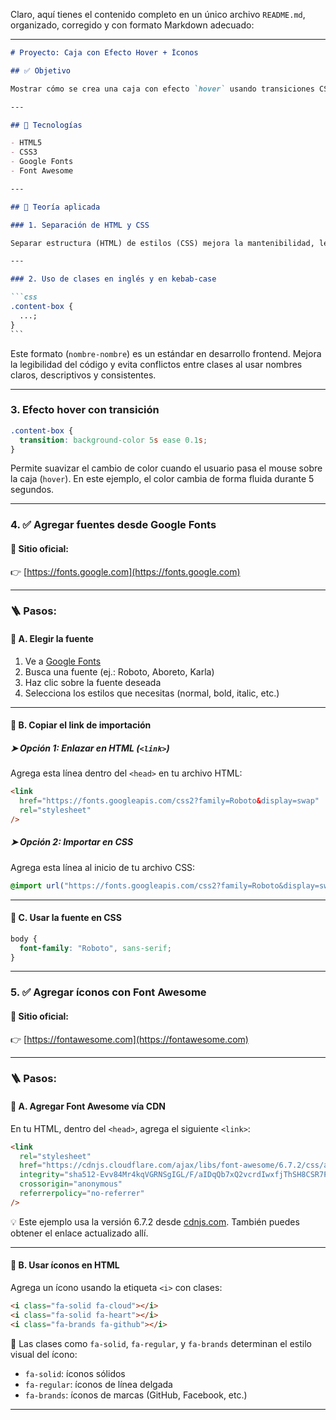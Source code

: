 Claro, aquí tienes el contenido completo en un único archivo `README.md`, organizado, corregido y con formato Markdown adecuado:

---

````markdown
# Proyecto: Caja con Efecto Hover + Íconos

## ✅ Objetivo

Mostrar cómo se crea una caja con efecto `hover` usando transiciones CSS, aplicar fuentes desde Google Fonts y usar íconos de Font Awesome.

---

## 🔧 Tecnologías

- HTML5
- CSS3
- Google Fonts
- Font Awesome

---

## 🧠 Teoría aplicada

### 1. Separación de HTML y CSS

Separar estructura (HTML) de estilos (CSS) mejora la mantenibilidad, legibilidad y escalabilidad del código. Se recomienda que el archivo HTML solo contenga etiquetas estructurales, mientras que el CSS se ubica en un archivo externo.

---

### 2. Uso de clases en inglés y en kebab-case

```css
.content-box {
  ...;
}
```
````

Este formato (`nombre-nombre`) es un estándar en desarrollo frontend. Mejora la legibilidad del código y evita conflictos entre clases al usar nombres claros, descriptivos y consistentes.

---

### 3. Efecto hover con transición

```css
.content-box {
  transition: background-color 5s ease 0.1s;
}
```

Permite suavizar el cambio de color cuando el usuario pasa el mouse sobre la caja (`hover`). En este ejemplo, el color cambia de forma fluida durante 5 segundos.

---

### 4. ✅ Agregar fuentes desde Google Fonts

#### 🔗 Sitio oficial:

👉 [https://fonts.google.com](https://fonts.google.com)

---

### 🪜 Pasos:

#### 🔹 A. Elegir la fuente

1. Ve a [Google Fonts](https://fonts.google.com)
2. Busca una fuente (ej.: Roboto, Aboreto, Karla)
3. Haz clic sobre la fuente deseada
4. Selecciona los estilos que necesitas (normal, bold, italic, etc.)

---

#### 🔹 B. Copiar el link de importación

##### ➤ Opción 1: Enlazar en HTML (`<link>`)

Agrega esta línea dentro del `<head>` en tu archivo HTML:

```html
<link
  href="https://fonts.googleapis.com/css2?family=Roboto&display=swap"
  rel="stylesheet"
/>
```

##### ➤ Opción 2: Importar en CSS

Agrega esta línea al inicio de tu archivo CSS:

```css
@import url("https://fonts.googleapis.com/css2?family=Roboto&display=swap");
```

---

#### 🔹 C. Usar la fuente en CSS

```css
body {
  font-family: "Roboto", sans-serif;
}
```

---

### 5. ✅ Agregar íconos con Font Awesome

#### 🔗 Sitio oficial:

👉 [https://fontawesome.com](https://fontawesome.com)

---

### 🪜 Pasos:

#### 🔹 A. Agregar Font Awesome vía CDN

En tu HTML, dentro del `<head>`, agrega el siguiente `<link>`:

```html
<link
  rel="stylesheet"
  href="https://cdnjs.cloudflare.com/ajax/libs/font-awesome/6.7.2/css/all.min.css"
  integrity="sha512-Evv84Mr4kqVGRNSgIGL/F/aIDqQb7xQ2vcrdIwxfjThSH8CSR7PBEakCr51Ck+w+/U6swU2Im1vVX0SVk9ABhg=="
  crossorigin="anonymous"
  referrerpolicy="no-referrer"
/>
```

💡 Este ejemplo usa la versión 6.7.2 desde [cdnjs.com](https://cdnjs.com/libraries/font-awesome). También puedes obtener el enlace actualizado allí.

---

#### 🔹 B. Usar íconos en HTML

Agrega un ícono usando la etiqueta `<i>` con clases:

```html
<i class="fa-solid fa-cloud"></i>
<i class="fa-solid fa-heart"></i>
<i class="fa-brands fa-github"></i>
```

🧠 Las clases como `fa-solid`, `fa-regular`, y `fa-brands` determinan el estilo visual del ícono:

- `fa-solid`: íconos sólidos
- `fa-regular`: íconos de línea delgada
- `fa-brands`: íconos de marcas (GitHub, Facebook, etc.)

---
